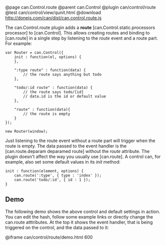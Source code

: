 @page can.Control.route 
@parent can.Control
@plugin can/control/route
@test can/control/view/qunit.html
@download http://donejs.com/can/dist/can.control.route.js

The can.Control.route plugin adds a __route__ [can.Control.static.processors processor] to [can.Control].
This allows creating routes and binding to [can.route] in a single step by listening to the _route_ event
and a route part. For example:

	var Router = can.Control({
		init : function(el, options) {
		},

		":type route" : function(data) {
			// the route says anything but todo
		},

		"todo/:id route" : function(data) {
			// the route says todo/[id]
			// data.id is the id or default value
		},

		"route" : function(data){
			// the route is empty
		}
	});

	new Router(window);

Just listening to the route event without a route part will trigger when the route is empty.
The data passed to the event handler is the [can.route.deparam deparamed route] without the
_route_ attribute. The plugin doesn't affect the way you usually use [can.route].
A control can, for example, also set some default values in its _init_ method:

	init : function(element, options) {
		can.route(':type', { type : 'index' });
		can.route('todo/:id', { id : 1 });
	}

## Demo

The following demo shows the above control and default settings in action.
You can edit the hash, follow some example links or directly change the can.route atttributes.
At the top it shows the event handler, that is being triggered on the control, and the data passed to it:

@iframe can/control/route/demo.html 600
